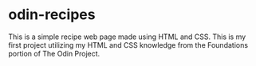 # odin-recipes
This is a simple recipe web page made using HTML and CSS. 
This is my first project utilizing my HTML and CSS knowledge from the Foundations portion of The Odin Project.
